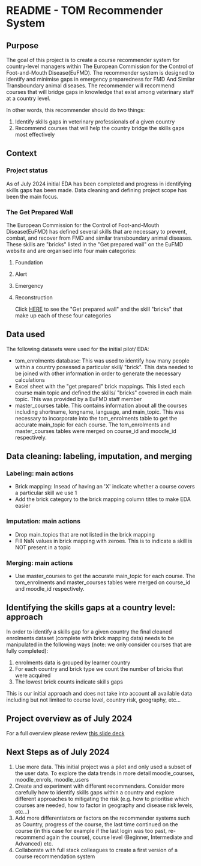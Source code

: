 # README - TOM Recommender System 
## Purpose
The goal of this project is to create a course recommender system for country-level managers within The European Commission for the Control of Foot-and-Mouth Disease(EuFMD). The recommender system is designed to identify and minimise gaps in emergency preparedness for FMD And Similar Transboundary animal diseases. The recommender will recommend courses that will bridge gaps in knowledge that exist among veterinary staff at a country level.

In other words, this recommender should do two things:
1. Identify skills gaps in veterinary professionals of a given country
2. Recommend courses that will help the country bridge the skills gaps most effectively 

## Context 

### Project status
As of July 2024 initial EDA has been completed and progress in identifying skills gaps has been made. Data cleaning and defining project scope has been the main focus.

### The Get Prepared Wall
The European Commission for the Control of Foot-and-Mouth Disease(EuFMD) has defined several skills that are necessary to prevent, combat, and recover from FMD and similar transboundary animal diseases. These skills are "bricks" listed in the "Get prepared wall" on the EuFMD website and are organised into four main categories:
1. Foundation
2. Alert
3. Emergency
4. Reconstruction

   Click [HERE](https://trello.com/b/SrsgHKzM/get-prepared-the-wall) to see the "Get prepared wall" and the skill "bricks" that make up each of these four categories

## Data used
The following datasets were used for the initial pilot/ EDA:
- tom_enrolments database: This was used to identify how many people within a country posessed a particular skill/ "brick". This data needed to be joined with other information in order to generate the necessary calculations
- Excel sheet with the "get prepared" brick mappings. This listed each course main topic and defined the skills/ "bricks" covered in each main topic. This was provided by a EuFMD staff member
- master_courses table. This contains information about all the courses including shortname, longname, language, and main_topic.  This was necessary to incorporate into the tom_enrolments table to get the accurate main_topic for each course. The tom_enrolments and master_courses tables were merged on course_id and moodle_id respectively.

## Data cleaning: labeling, imputation, and merging
### Labeling: main actions
- Brick mapping: Insead of having an 'X' indicate whether a course covers a particular skill we use 1
- Add the brick category to the brick mapping column titles to make EDA easier

### Imputation: main actions
- Drop main_topics that are not listed in the brick mapping
- Fill NaN values in brick mapping with zeroes. This is to indicate a skill is NOT present in a topic

### Merging: main actions
- Use master_courses to get the accurate main_topic for each course. The tom_enrolments and master_courses tables were merged on course_id and moodle_id respectively.


## Identifying the skills gaps at a country level: approach
In order to identify a skills gap for a given country the final cleaned enrolments dataset (complete with brick mapping data) needs to be manipulated in the following ways (note: we only consider courses that are fully completed):
1. enrolments data is grouped by learner country
2. For each country and brick type we count the number of bricks that were acquired
3. The lowest brick counts indicate skills gaps

This is our initial approach and does not take into account all available data including but not limited to course level, country risk, geography, etc...

## Project overview as of July 2024
For a full overview please review [this slide deck](https://docs.google.com/presentation/d/1rH0R3LdoHWJoFR_Ad3iZsAuQ5ksn8qT-bvrOoUCIGeg/edit?usp=sharing)

## Next Steps as of July 2024
1. Use more data. This initial project was a pilot and only used a subset of the user data. To explore the data trends in more detail moodle_courses, moodle_enrols, moodle_users
2. Create and experiment with different recommenders. Consider more carefully how to identify skills gaps within a country and explore different approaches to mitigating the risk (e.g. how to prioritise which courses are needed, how to factor in geography and disease risk levels, etc…)
3. Add more differentiators or factors on the recommender systems such as Country, progress of the course, the last time continued on the course (in this case for example if the last login was too past, re-recommend again the course), course level (Beginner, Intermediate and Advanced) etc.
4. Collaborate with full stack colleagues to create a first version of a course recommendation system


